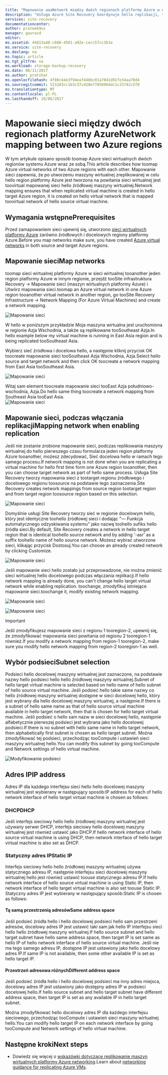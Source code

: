 ```yaml
---
title: "Mapowanie aaaNetwork między dwóch regionach platformy Azure w usłudze Azure Site Recovery | Dokumentacja firmy Microsoft"
description: "Usługa Azure Site Recovery koordynuje hello replikacji, trybu failover i odzyskiwania maszyn wirtualnych i serwerów fizycznych. Więcej informacji na temat trybu failover tooAzure lub dodatkowego centrum danych."
services: site-recovery
documentationcenter: 
author: prateek9us
manager: gauravd
editor: 
ms.assetid: 44813a48-c680-4581-a92e-cecc57cc3b1e
ms.service: site-recovery
ms.devlang: na
ms.topic: article
ms.tgt_pltfrm: na
ms.workload: storage-backup-recovery
ms.date: 08/11/2017
ms.author: pratshar
ms.openlocfilehash: 4f80c44e3f94eaf446bc01a7041d91fe34aa78d4
ms.sourcegitcommit: 523283cc1b3c37c428e77850964dc1c33742c5f0
ms.translationtype: MT
ms.contentlocale: pl-PL
ms.lasthandoff: 10/06/2017
---
```

# <a name="network-mapping-between-two-azure-regions"></a><span data-ttu-id="e12d2-104">Mapowanie sieci między dwóch regionach platformy Azure</span><span class="sxs-lookup"><span data-stu-id="e12d2-104">Network mapping between two Azure regions</span></span>


<span data-ttu-id="e12d2-105">W tym artykule opisano sposób toomap Azure sieci wirtualnych dwóch regionów systemu Azure wraz ze sobą.</span><span class="sxs-lookup"><span data-stu-id="e12d2-105">This article describes how toomap Azure virtual networks of two Azure regions with each other.</span></span> <span data-ttu-id="e12d2-106">Mapowanie sieci zapewnia, że po utworzeniu maszyny wirtualnej zreplikowanej w celu hello region platformy Azure jest tworzona na powitania sieci wirtualnej jest toovirtual mapowanej sieci hello źródłowej maszyny wirtualnej.</span><span class="sxs-lookup"><span data-stu-id="e12d2-106">Network mapping ensures that when replicated virtual machine is created in hello target Azure region, it is created on hello virtual network that is mapped toovirtual network of hello source virtual machine.</span></span>  

## <a name="prerequisites"></a><span data-ttu-id="e12d2-107">Wymagania wstępne</span><span class="sxs-lookup"><span data-stu-id="e12d2-107">Prerequisites</span></span>
<span data-ttu-id="e12d2-108">Przed zamapowaniem sieci upewnij się, utworzono [sieci wirtualnych platformy Azure](../virtual-network/virtual-networks-overview.md) zarówno źródłowych i docelowych regiony platformy Azure.</span><span class="sxs-lookup"><span data-stu-id="e12d2-108">Before you map networks make sure, you have created [Azure virtual networks](../virtual-network/virtual-networks-overview.md) in both source and target Azure regions.</span></span>

## <a name="map-networks"></a><span data-ttu-id="e12d2-109">Mapowanie sieci</span><span class="sxs-lookup"><span data-stu-id="e12d2-109">Map networks</span></span>

<span data-ttu-id="e12d2-110">toomap sieci wirtualnej platformy Azure w sieci wirtualnej tooanother jeden region platformy Azure w innym regionie, przejdź tooSite infrastruktura Recovery -> Mapowanie sieci (maszyn wirtualnych platformy Azure) i Utwórz mapowania sieci.</span><span class="sxs-lookup"><span data-stu-id="e12d2-110">toomap an Azure virtual network in one Azure region tooanother virtual network in another region, go tooSite Recovery Infrastructure -> Network Mapping (For Azure Virtual Machines) and create a network mapping.</span></span>

![Mapowanie sieci](./media/site-recovery-network-mapping-azure-to-azure/network-mapping1.png)


<span data-ttu-id="e12d2-112">W hello w poniższym przykładzie Moja maszyna wirtualna jest uruchomiona w regionie Azja Wschodnia, a także są replikowane tooSoutheast Azja.</span><span class="sxs-lookup"><span data-stu-id="e12d2-112">In hello example below my virtual machine is running in East Asia region and is being replicated tooSoutheast Asia.</span></span>

<span data-ttu-id="e12d2-113">Wybierz sieć źródłowa i docelowa hello, a następnie kliknij przycisk OK toocreate mapowanie sieci tooSoutheast Azja Wschodnia, Azja.</span><span class="sxs-lookup"><span data-stu-id="e12d2-113">Select hello source and target network and then click OK toocreate a network mapping from East Asia tooSoutheast Asia.</span></span>

![Mapowanie sieci](./media/site-recovery-network-mapping-azure-to-azure/network-mapping2.png)


<span data-ttu-id="e12d2-115">Witaj sam element toocreate mapowanie sieci tooEast Azja południowo-wschodnia, Azja.</span><span class="sxs-lookup"><span data-stu-id="e12d2-115">Do hello same thing toocreate a network mapping from Southeast Asia tooEast Asia.</span></span>  
![Mapowanie sieci](./media/site-recovery-network-mapping-azure-to-azure/network-mapping3.png)


## <a name="mapping-network-when-enabling-replication"></a><span data-ttu-id="e12d2-117">Mapowanie sieci, podczas włączania replikacji</span><span class="sxs-lookup"><span data-stu-id="e12d2-117">Mapping network when enabling replication</span></span>

<span data-ttu-id="e12d2-118">Jeśli nie zostanie zrobione mapowanie sieci, podczas replikowania maszyny wirtualnej do hello pierwszego czasu formularza jeden region platformy Azure tooanother, możesz zdecydować, Sieć docelowa hello w ramach tego samego procesu.</span><span class="sxs-lookup"><span data-stu-id="e12d2-118">If network mapping is not done when you are replicating a virtual machine for hello first time form one Azure region tooanother, then you can choose target network as part of hello same process.</span></span> <span data-ttu-id="e12d2-119">Usługa Site Recovery tworzy mapowania sieci z tootarget regionu źródłowego i docelowego regionu toosource na podstawie tego zaznaczenia.</span><span class="sxs-lookup"><span data-stu-id="e12d2-119">Site Recovery creates network mappings from source region tootarget region and from target region toosource region based on this selection.</span></span>   

![Mapowanie sieci](./media/site-recovery-network-mapping-azure-to-azure/network-mapping4.png)

<span data-ttu-id="e12d2-121">Domyślnie usługi Site Recovery tworzy sieć w regionie docelowym hello, który jest identyczne toohello źródłowej sieci i dodając "— Funkcja automatycznego odzyskiwania systemu" jako nazwę toohello sufiks hello źródła sieci.</span><span class="sxs-lookup"><span data-stu-id="e12d2-121">By default, Site Recovery creates a network in hello target region that is identical toohello source network and by adding '-asr' as a suffix toohello name of hello source network.</span></span> <span data-ttu-id="e12d2-122">Możesz wybrać utworzone sieci, klikając przycisk Dostosuj.</span><span class="sxs-lookup"><span data-stu-id="e12d2-122">You can choose an already created network by clicking Customize.</span></span>

![Mapowanie sieci](./media/site-recovery-network-mapping-azure-to-azure/network-mapping5.png)


<span data-ttu-id="e12d2-124">Jeśli mapowanie sieci hello zostało już przeprowadzone, nie można zmienić sieci wirtualnej hello docelowego podczas włączania replikacji.</span><span class="sxs-lookup"><span data-stu-id="e12d2-124">If hello network mapping is already done, you can't change hello target virtual network while enabling replication.</span></span> <span data-ttu-id="e12d2-125">toochange, zmodyfikuj istniejące mapowanie sieci.</span><span class="sxs-lookup"><span data-stu-id="e12d2-125">toochange it, modify existing network mapping.</span></span>  

![Mapowanie sieci](./media/site-recovery-network-mapping-azure-to-azure/network-mapping6.png)

![Mapowanie sieci](./media/site-recovery-network-mapping-azure-to-azure/modify-network-mapping.png)

> [!IMPORTANT]
> <span data-ttu-id="e12d2-128">Jeśli zmodyfikujesz mapowanie sieci z regionu 1 tooregion-2, upewnij się, że zmodyfikować mapowania sieci powitania od regionu 2 tooregion-1 również.</span><span class="sxs-lookup"><span data-stu-id="e12d2-128">If you modify a network mapping from region-1 tooregion-2, make sure you modify hello network mapping from region-2 tooregion-1 as well.</span></span>
>
>


## <a name="subnet-selection"></a><span data-ttu-id="e12d2-129">Wybór podsieci</span><span class="sxs-lookup"><span data-stu-id="e12d2-129">Subnet selection</span></span>
<span data-ttu-id="e12d2-130">Podsieci hello docelowej maszyny wirtualnej jest zaznaczone, na podstawie nazwy hello podsieci hello hello źródłowej maszyny wirtualnej.</span><span class="sxs-lookup"><span data-stu-id="e12d2-130">Subnet of hello target virtual machine is selected based on hello name of hello subnet of hello source virtual machine.</span></span> <span data-ttu-id="e12d2-131">Jeśli podsieć hello takie same nazwy co hello źródłowej maszyny wirtualnej dostępne w sieci docelowej hello, który jest wybrany dla hello docelowej maszyny wirtualnej, a następnie.</span><span class="sxs-lookup"><span data-stu-id="e12d2-131">If there is a subnet of hello same name as that of hello source virtual machine available in hello target network, then that is chosen for hello target virtual machine.</span></span> <span data-ttu-id="e12d2-132">Jeśli podsieć o hello sam nazw w sieci docelowej hello, następnie alfabetycznie pierwszej podsieci jest wybrana jako hello docelowej podsieci.</span><span class="sxs-lookup"><span data-stu-id="e12d2-132">If there is no subnet with hello same name in hello target network, then alphabetically first subnet is chosen as hello target subnet.</span></span> <span data-ttu-id="e12d2-133">Można zmodyfikować tej podsieci, przechodząc tooCompute i ustawień sieci maszyny wirtualnej hello.</span><span class="sxs-lookup"><span data-stu-id="e12d2-133">You can modify this subnet by going tooCompute and Network settings of hello virtual machine.</span></span>

![Modyfikowanie podsieci](./media/site-recovery-network-mapping-azure-to-azure/modify-subnet.png)


## <a name="ip-address"></a><span data-ttu-id="e12d2-135">Adres IP</span><span class="sxs-lookup"><span data-stu-id="e12d2-135">IP address</span></span>

<span data-ttu-id="e12d2-136">Adres IP dla każdego interfejsu sieci hello hello docelowej maszyny wirtualnej jest wybierany w następujący sposób:</span><span class="sxs-lookup"><span data-stu-id="e12d2-136">IP address for each of hello network interface of hello target virtual machine is chosen as follows:</span></span>

### <a name="dhcp"></a><span data-ttu-id="e12d2-137">DHCP</span><span class="sxs-lookup"><span data-stu-id="e12d2-137">DHCP</span></span>
<span data-ttu-id="e12d2-138">Jeśli interfejs sieciowy hello hello źródłowej maszyny wirtualnej jest używany serwer DHCP, interfejs sieciowy hello docelowej maszyny wirtualnej jest również ustawić jako DHCP.</span><span class="sxs-lookup"><span data-stu-id="e12d2-138">If hello network interface of hello source virtual machine is using DHCP, then network interface of hello target virtual machine is also set as DHCP.</span></span>

### <a name="static-ip"></a><span data-ttu-id="e12d2-139">Statyczny adres IP</span><span class="sxs-lookup"><span data-stu-id="e12d2-139">Static IP</span></span>
<span data-ttu-id="e12d2-140">Interfejs sieciowy hello hello źródłowej maszyny wirtualnej używa statycznego adresu IP, następnie interfejsu sieci docelowej maszyny wirtualnej hello jest również ustawić toouse statycznego adresu IP.</span><span class="sxs-lookup"><span data-stu-id="e12d2-140">If hello network interface of hello source virtual machine is using Static IP, then network interface of hello target virtual machine is also set toouse Static IP.</span></span> <span data-ttu-id="e12d2-141">Statyczny adres IP jest wybierany w następujący sposób:</span><span class="sxs-lookup"><span data-stu-id="e12d2-141">Static IP is chosen as follows:</span></span>

#### <a name="same-address-space"></a><span data-ttu-id="e12d2-142">Tą samą przestrzenią adresów</span><span class="sxs-lookup"><span data-stu-id="e12d2-142">Same address space</span></span>

<span data-ttu-id="e12d2-143">Jeśli podsieć źródła hello i hello docelowej podsieci hello sam przestrzeni adresów, docelowy adres IP jest ustawić taki sam jak hello IP interfejsu sieci hello hello źródłowej maszyny wirtualnej.</span><span class="sxs-lookup"><span data-stu-id="e12d2-143">If hello source subnet and hello target subnet have hello same address space, then target IP is set same as hello IP of  hello network interface of hello source virtual machine.</span></span> <span data-ttu-id="e12d2-144">Jeśli nie ma tego samego adresu IP, dostępne IP jest ustawiony jako hello docelowy adres IP.</span><span class="sxs-lookup"><span data-stu-id="e12d2-144">If same IP is not available, then some other available IP is set as hello target IP.</span></span>

#### <a name="different-address-space"></a><span data-ttu-id="e12d2-145">Przestrzeń adresowa różnych</span><span class="sxs-lookup"><span data-stu-id="e12d2-145">Different address space</span></span>

<span data-ttu-id="e12d2-146">Jeśli podsieć źródła hello i hello docelowej podsieci ma inny adres miejsca, docelowy adres IP jest ustawiony jako dostępny adres IP w podsieci docelowej hello.</span><span class="sxs-lookup"><span data-stu-id="e12d2-146">If hello source subnet and hello target subnet have different address space, then target IP is set as any available IP in hello target subnet.</span></span>

<span data-ttu-id="e12d2-147">Można zmodyfikować hello docelowy adres IP dla każdego interfejsu sieciowego, przechodząc tooCompute i ustawień sieci maszyny wirtualnej hello.</span><span class="sxs-lookup"><span data-stu-id="e12d2-147">You can modify hello target IP on each network interface by going tooCompute and Network settings of hello virtual machine.</span></span>

## <a name="next-steps"></a><span data-ttu-id="e12d2-148">Następne kroki</span><span class="sxs-lookup"><span data-stu-id="e12d2-148">Next steps</span></span>

- <span data-ttu-id="e12d2-149">Dowiedz się więcej o [wskazówki dotyczące replikowanie maszyn wirtualnych platformy Azure networking](site-recovery-azure-to-azure-networking-guidance.md).</span><span class="sxs-lookup"><span data-stu-id="e12d2-149">Learn about [networking guidance for replicating Azure VMs](site-recovery-azure-to-azure-networking-guidance.md).</span></span>
